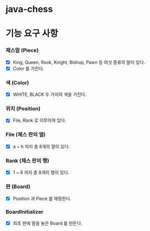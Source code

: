 # java-chess

# 기능 요구 사항

### 체스말 (Piece)

- [x] King, Queen, Rook, Knight, Bishop, Pawn 등 여섯 종류의 말이 있다.
- [x] Color 를 가진다.

### 색 (Color)

- [x] WHITE, BLACK 두 가지의 색을 가진다.

### 위치 (Position)

- [x] File, Rank 로 이루어져 있다.

### File (체스 판의 열)

- [x] a ~ h 까지 총 8개의 열이 있다.

### Rank (체스 판의 행)

- [x] 1 ~ 8 까지 총 8개의 행이 있다.

### 판 (Board)

- [x] Position 과 Piece 를 매핑한다.

### BoardInitializer

- [x] 최초 판에 말을 놓은 Board 를 만든다.
